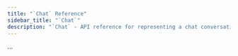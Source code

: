 ```yaml
---
title: "`Chat` Reference"
sidebar_title: "`Chat`"
description: "`Chat` - API reference for representing a chat conversation with an LLM"
---
```


...
